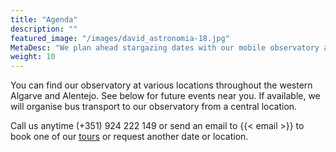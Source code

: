 ```yaml
---
title: "Agenda"
description: ""
featured_image: "/images/david_astronomia-18.jpg"
MetaDesc: "We plan ahead stargazing dates with our mobile observatory along several places in the western Algarve and western Alentejo. See our Agenda for upcoming dates or book us directly."
weight: 10
---
```


You can find our observatory at various locations throughout the western Algarve and Alentejo. See below for future events near you.
If available, we will organise bus transport to our observatory from a central location.

Call us anytime (+351) 924 222 149 or send an email to {{< email >}} to book one of our [tours](/tours) or request another date or location.
